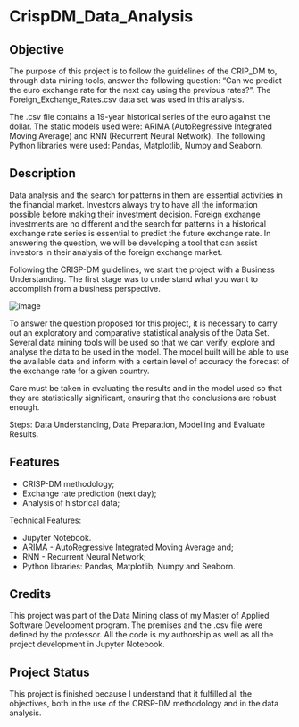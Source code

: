 # CrispDM_Data_Analysis

## Objective
The purpose of this project is to follow the guidelines of the CRIP_DM to, through data mining tools, answer the following question: “Can we predict the euro exchange rate for the next day using the previous rates?”. The Foreign_Exchange_Rates.csv data set was used in this analysis.

The .csv file contains a 19-year historical series of the euro against the dollar. The static models used were: ARIMA (AutoRegressive Integrated Moving Average) and RNN (Recurrent Neural Network). The following Python libraries were used: Pandas, Matplotlib, Numpy and Seaborn.

## Description
Data analysis and the search for patterns in them are essential activities in the financial market. Investors always try to have all the information possible before making their investment decision. Foreign exchange investments are no different and the search for patterns in a historical exchange rate series is essential to predict the future exchange rate. In answering the question, we will be developing a tool that can assist investors in their analysis of the foreign exchange market.

Following the CRISP-DM guidelines, we start the project with a Business Understanding. The first stage was to understand what you want to accomplish from a business perspective.

![image](https://user-images.githubusercontent.com/34349410/127373551-93ef3939-995a-4e67-9851-78c4cc45f320.png)

To answer the question proposed for this project, it is necessary to carry out an exploratory and comparative statistical analysis of the Data Set. Several data mining tools will be used so that we can verify, explore and analyse the data to be used in the model. The model built will be able to use the available data and inform with a certain level of accuracy the forecast of the exchange rate for a given country.

Care must be taken in evaluating the results and in the model used so that they are statistically significant, ensuring that the conclusions are robust enough.

Steps: Data Understanding, Data Preparation, Modelling and Evaluate Results.

## Features
-	CRISP-DM methodology;
-	Exchange rate prediction (next day);
-	Analysis of historical data;

Technical Features:
-	Jupyter Notebook.
-	ARIMA - AutoRegressive Integrated Moving Average and;
-	RNN - Recurrent Neural Network;
-	Python libraries: Pandas, Matplotlib, Numpy and Seaborn.

## Credits
This project was part of the Data Mining class of my Master of Applied Software Development program. The premises and the .csv file were defined by the professor. All the code is my authorship as well as all the project development in Jupyter Notebook.

## Project Status
This project is finished because I understand that it fulfilled all the objectives, both in the use of the CRISP-DM methodology and in the data analysis.
